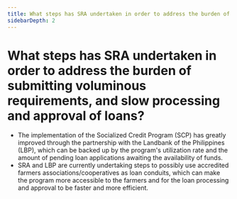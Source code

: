 ```yaml
---
title: What steps has SRA undertaken in order to address the burden of submitting voluminous requirements and slow processing and approval of loans?
sidebarDepth: 2
---
```


# What steps has SRA undertaken in order to address the burden of submitting voluminous requirements, and slow processing and approval of loans?


 - The implementation of the Socialized Credit Program (SCP) has greatly improved through the partnership with the Landbank of the Philippines (LBP), which can be backed up by the program's utilization rate and the amount of pending loan applications awaiting the availability of funds. 
 - SRA and LBP are currently undertaking steps to possibly use accredited farmers associations/cooperatives as loan conduits, which can make the program more accessible to the farmers and for the loan processing and  approval to be faster and more efficient.
